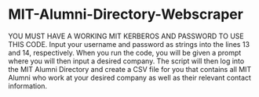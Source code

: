 # MIT-Alumni-Directory-Webscraper

YOU MUST HAVE A WORKING MIT KERBEROS AND PASSWORD TO USE THIS CODE.
Input your username and password as strings into the lines 13 and 14, respectively.
When you run the code, you will be given a prompt where you will then input a desired company.
The script will then log into the MIT Alumni Directory and create a CSV file for you that contains all
MIT Alumni who work at your desired company as well as their relevant contact information.
